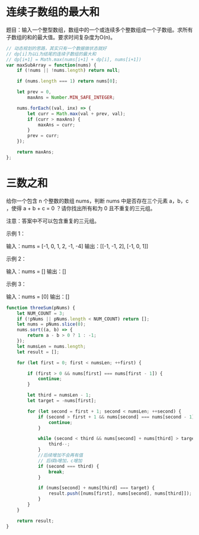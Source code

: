 # 连续子数组的最大和

题目：输入一个整型数组，数组中的一个或连续多个整数组成一个子数组。求所有子数组的和的最大值。要求时间复杂度为O(n)。

```js
// 动态规划的思路，其实只有一个数据做状态就好
// dp[i]为以i为结尾的连续子数组的最大和
// dp[i+1] = Math.max(nums[i+1] + dp[i], nums[i+1])
var maxSubArray = function(nums) {
    if (!nums || !nums.length) return null;

    if (nums.length === 1) return nums[0];

    let prev = 0,
        maxAns = Number.MIN_SAFE_INTEGER;

    nums.forEach((val, inx) => {
        let curr = Math.max(val + prev, val);
        if (curr > maxAns) {
            maxAns = curr;
        }
        prev = curr;
    });

    return maxAns;
};
```

# 三数之和

给你一个包含 n 个整数的数组 nums，判断 nums 中是否存在三个元素 a，b，c ，使得 a + b + c = 0 ？请你找出所有和为 0 且不重复的三元组。

注意：答案中不可以包含重复的三元组。

示例 1：

输入：nums = [-1, 0, 1, 2, -1, -4]
输出：[[-1, -1, 2], [-1, 0, 1]]

示例 2：

输入：nums = []
输出：[]

示例 3：

输入：nums = [0]
输出：[]

```js
function threeSum(pNums) {
    let NUM_COUNT = 3;
    if (!pNums || pNums.length < NUM_COUNT) return [];
    let nums = pNums.slice(0);
    nums.sort((a, b) => {
        return a - b > 0 ? 1 : -1;
    });
    let numsLen = nums.length;
    let result = [];

    for (let first = 0; first < numsLen; ++first) {

        if (first > 0 && nums[first] === nums[first - 1]) {
            continue;
        }

        let third = numsLen - 1;
        let target = -nums[first];

        for (let second = first + 1; second < numsLen; ++second) {
            if (second > first + 1 && nums[second] === nums[second - 1]) {
                continue;
            }

            while (second < third && nums[second] + nums[third] > target) {
                third--;
            }
            //后续增加不会再有值
            // 后续b增加，c增加
            if (second === third) {
                break;
            }

            if (nums[second] + nums[third] === target) {
                result.push([nums[first], nums[second], nums[third]]);
            }
        }
    }

    return result;
}
```

# 









